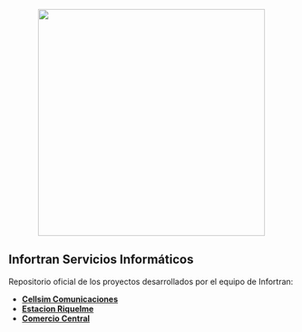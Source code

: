 <p align="center"><a href="https://laravel.com" target="_blank"><img src="https://infortran.cl/images/logo-250.png" width="400"></a></p>



## Infortran Servicios Informáticos

Repositorio oficial de los proyectos desarrollados por el equipo de Infortran:


- **[Cellsim Comunicaciones](https://cellsim.cl/)**
- **[Estacion Riquelme](https://estacionriquelme.cl)**
- **[Comercio Central](https://comerciocentral.cl)**


